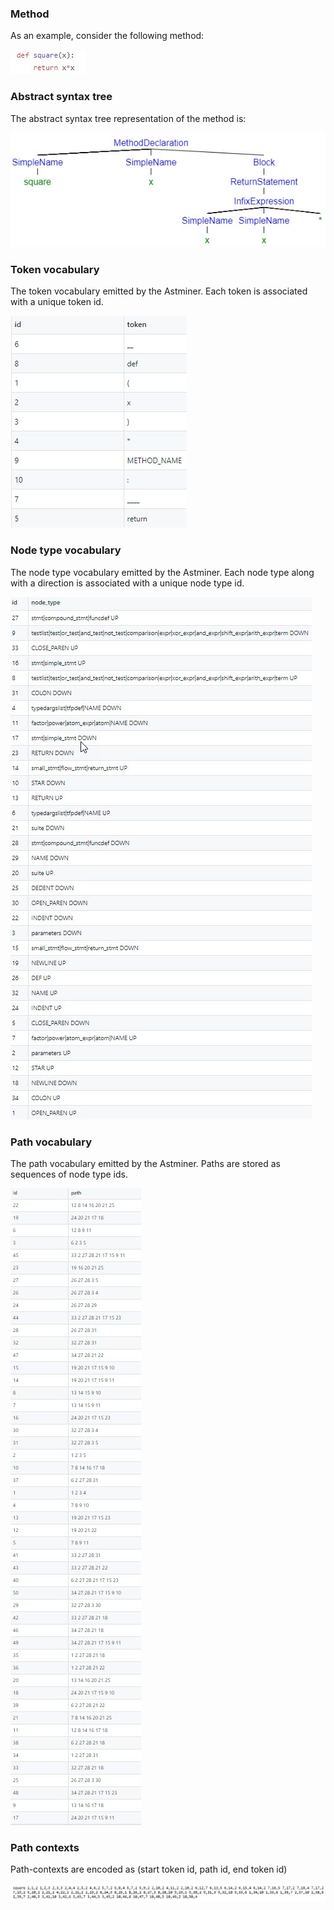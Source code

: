 ### Method
As an example, consider the following method:

![Image description](images/method.jpg)

### Abstract syntax tree
The abstract syntax tree representation of the method is:

![Image description](images/ast.jpg)

### Token vocabulary
The token vocabulary emitted by the Astminer. Each token is associated with a unique token id.

![Image description](images/token_vocabulary.jpg)

### Node type vocabulary
The node type vocabulary emitted by the Astminer. Each node type along with a direction is associated with a unique node type id.

![Image description](images/node_type_vocabulary.jpg)

### Path vocabulary
The path vocabulary emitted by the Astminer. Paths are stored as sequences of node type ids.

![Image description](images/path_vocabulary.jpg)

### Path contexts
Path-contexts are encoded as (start token id, path id, end token id)

![Image description](images/path_context_encoded_form.jpg)
